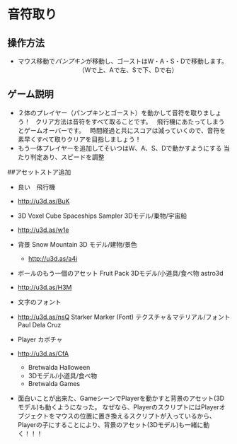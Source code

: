 # 音符取り  
## 操作方法
 - マウス移動で*パンプキン*が移動し、ゴーストはW・A・S・Dで移動します。
                                  　（Wで上、Aで左、Sで下、Dで右）

## ゲーム説明
 - ２体のプレイヤー（パンプキンとゴースト）を動かして音符を取りましょう！
   クリア方法は音符をすべて取ることです。
   飛行機にあたってしまうとゲームオーバーです。
   時間経過と共にスコアは減っていくので、音符を素早くすべて取りクリアを目指しましょう！
   
                                   
 - もう一体プレイヤーを追加してそいつはW、A、S、Dで動かすようにする
当たり判定あり、スピードを調整



##アセットストア追加
 - 良い　飛行機
  - http://u3d.as/BuK


 - 3D Voxel Cube Spaceships Sampler
    3Dモデル/乗物/宇宙船
  - http://u3d.as/w1e


- 背景
 Snow Mountain
 3D モデル/建物/景色
  - http://u3d.as/a4i


 - ボールのもう一個のアセット
Fruit Pack
3Dモデル/小道具/食べ物
astro3d
  - http://u3d.as/H3M


 - 文字のフォント
  - http://u3d.as/nsQ
Starker Marker (Font)
テクスチャ＆マテリアル/フォント
Paul Dela Cruz



 - Player カボチャ
  - http://u3d.as/CfA
    - Bretwalda Halloween
    - 3Dモデル/小道具/食べ物
    - Bretwalda Games



 - 面白いことが出来た、GameシーンでPlayerを動かすと背景のアセット(3Dモデル)も動くようになった。
   なぜなら、PlayerのスクリプトにはPlayerオブジェクトをマウスの位置に置き換えるスクリプトが入っているから、
   Playerの子にすることにより、背景のアセット(3Dモデル)も一緒に動く！！！



